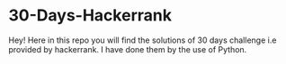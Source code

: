 # 30-Days-Hackerrank
Hey! Here in this repo you will find the solutions of 30 days challenge i.e provided by hackerrank. I have done them by the use of Python.
